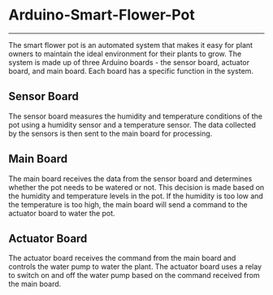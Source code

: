# Arduino-Smart-Flower-Pot
***

The smart flower pot is an automated system that makes it easy for plant owners to maintain the ideal environment for their plants to grow. The system is made up of three Arduino boards - the sensor board, actuator board, and main board. Each board has a specific function in the system.

## Sensor Board
The sensor board measures the humidity and temperature conditions of the pot using a humidity sensor and a temperature sensor. The data collected by the sensors is then sent to the main board for processing.

## Main Board
The main board receives the data from the sensor board and determines whether the pot needs to be watered or not. This decision is made based on the humidity and temperature levels in the pot. If the humidity is too low and the temperature is too high, the main board will send a command to the actuator board to water the pot.

## Actuator Board
The actuator board receives the command from the main board and controls the water pump to water the plant. The actuator board uses a relay to switch on and off the water pump based on the command received from the main board.
